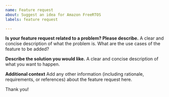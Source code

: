```yaml
---
name: Feature request
about: Suggest an idea for Amazon FreeRTOS
labels: feature request

---
```


**Is your feature request related to a problem? Please describe.**
A clear and concise description of what the problem is. What are the use cases of the feature to be added? 

**Describe the solution you would like.**
A clear and concise description of what you want to happen.

**Additional context**
Add any other information (including rationale, requirements, or references) about the feature request here.

Thank you!
